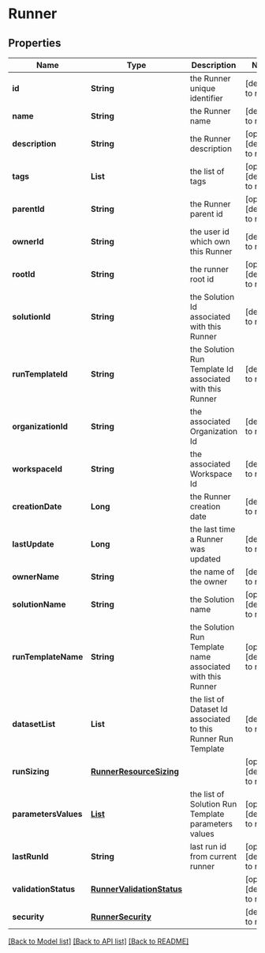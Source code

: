 # Runner
## Properties

| Name | Type | Description | Notes |
|------------ | ------------- | ------------- | -------------|
| **id** | **String** | the Runner unique identifier | [default to null] |
| **name** | **String** | the Runner name | [default to null] |
| **description** | **String** | the Runner description | [optional] [default to null] |
| **tags** | **List** | the list of tags | [optional] [default to null] |
| **parentId** | **String** | the Runner parent id | [optional] [default to null] |
| **ownerId** | **String** | the user id which own this Runner | [default to null] |
| **rootId** | **String** | the runner root id | [optional] [default to null] |
| **solutionId** | **String** | the Solution Id associated with this Runner | [default to null] |
| **runTemplateId** | **String** | the Solution Run Template Id associated with this Runner | [default to null] |
| **organizationId** | **String** | the associated Organization Id | [default to null] |
| **workspaceId** | **String** | the associated Workspace Id | [default to null] |
| **creationDate** | **Long** | the Runner creation date | [default to null] |
| **lastUpdate** | **Long** | the last time a Runner was updated | [default to null] |
| **ownerName** | **String** | the name of the owner | [default to null] |
| **solutionName** | **String** | the Solution name | [optional] [default to null] |
| **runTemplateName** | **String** | the Solution Run Template name associated with this Runner | [optional] [default to null] |
| **datasetList** | **List** | the list of Dataset Id associated to this Runner Run Template | [default to null] |
| **runSizing** | [**RunnerResourceSizing**](RunnerResourceSizing.md) |  | [optional] [default to null] |
| **parametersValues** | [**List**](RunnerRunTemplateParameterValue.md) | the list of Solution Run Template parameters values | [optional] [default to null] |
| **lastRunId** | **String** | last run id from current runner | [optional] [default to null] |
| **validationStatus** | [**RunnerValidationStatus**](RunnerValidationStatus.md) |  | [optional] [default to null] |
| **security** | [**RunnerSecurity**](RunnerSecurity.md) |  | [default to null] |

[[Back to Model list]](../README.md#documentation-for-models) [[Back to API list]](../README.md#documentation-for-api-endpoints) [[Back to README]](../README.md)

